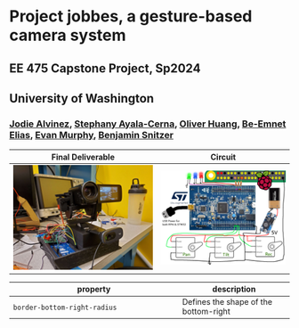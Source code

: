 # Project jobbes, a gesture-based camera system
## EE 475 Capstone Project, Sp2024
## University of Washington

### [Jodie Alvinez](https://www.linkedin.com/in/jodiealvinez/), [Stephany Ayala-Cerna](https://www.linkedin.com/in/stephanyayala-cerna/), [Oliver Huang](https://www.linkedin.com/in/ohlbur/), [Be-Emnet Elias](https://www.linkedin.com/in/beliasn/), [Evan Murphy](https://www.linkedin.com/in/evan-murphy-uw-ee/), [Benjamin Snitzer](https://www.linkedin.com/in/bsnitzer/)

Final Deliverable            |  Circuit
:-------------------------:|:-------------------------:
![Product](https://github.com/clowdur/jobbes/blob/main/img/jobbes.jpg)  |  ![Circuit](https://github.com/clowdur/jobbes/blob/main/img/system_jobbes.png)

| <div style="width:290px">property</div> | description                           |
| --------------------------------------- | ------------------------------------- |
| `border-bottom-right-radius`            | Defines the shape of the bottom-right |







